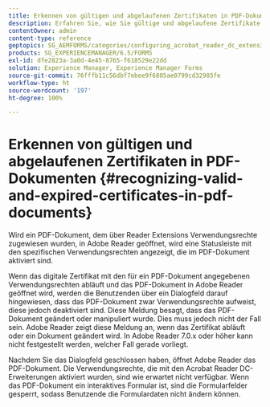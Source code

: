 ```yaml
---
title: Erkennen von gültigen und abgelaufenen Zertifikaten in PDF-Dokumenten
description: Erfahren Sie, wie Sie gültige und abgelaufene Zertifikate in PDF-Dokumenten erkennen.
contentOwner: admin
content-type: reference
geptopics: SG_AEMFORMS/categories/configuring_acrobat_reader_dc_extensions
products: SG_EXPERIENCEMANAGER/6.5/FORMS
exl-id: dfe2823a-3a0d-4e45-8765-f618529e22dd
solution: Experience Manager, Experience Manager Forms
source-git-commit: 76fffb11c56dbf7ebee9f6805ae0799cd32985fe
workflow-type: ht
source-wordcount: '197'
ht-degree: 100%

---
```


# Erkennen von gültigen und abgelaufenen Zertifikaten in PDF-Dokumenten {#recognizing-valid-and-expired-certificates-in-pdf-documents}

Wird ein PDF-Dokument, dem über Reader Extensions Verwendungsrechte zugewiesen wurden, in Adobe Reader geöffnet, wird eine Statusleiste mit den spezifischen Verwendungsrechten angezeigt, die im PDF-Dokument aktiviert sind.

Wenn das digitale Zertifikat mit den für ein PDF-Dokument angegebenen Verwendungsrechten abläuft und das PDF-Dokument in Adobe Reader geöffnet wird, werden die Benutzenden über ein Dialogfeld darauf hingewiesen, dass das PDF-Dokument zwar Verwendungsrechte aufweist, diese jedoch deaktiviert sind. Diese Meldung besagt, dass das PDF-Dokument geändert oder manipuliert wurde. Dies muss jedoch nicht der Fall sein. Adobe Reader zeigt diese Meldung an, wenn das Zertifikat abläuft oder ein Dokument geändert wird. In Adobe Reader 7.0.x oder höher kann nicht festgestellt werden, welcher Fall gerade vorliegt.

Nachdem Sie das Dialogfeld geschlossen haben, öffnet Adobe Reader das PDF-Dokument. Die Verwendungsrechte, die mit den Acrobat Reader DC-Erweiterungen aktiviert wurden, sind wie erwartet nicht verfügbar. Wenn das PDF-Dokument ein interaktives Formular ist, sind die Formularfelder gesperrt, sodass Benutzende die Formulardaten nicht ändern können.
